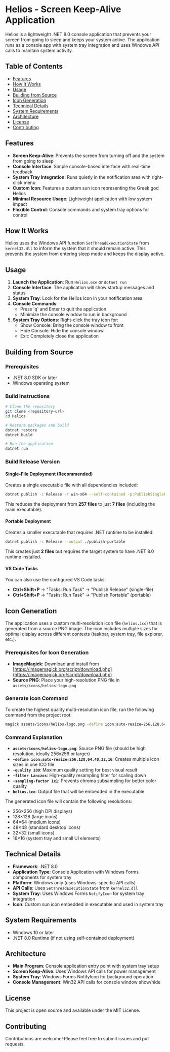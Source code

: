 # Helios - Screen Keep-Alive Application

Helios is a lightweight .NET 8.0 console application that prevents your screen from going to sleep and keeps your system active. The application runs as a console app with system tray integration and uses Windows API calls to maintain system activity.

## Table of Contents

- [Features](#features)
- [How It Works](#how-it-works)
- [Usage](#usage)
- [Building from Source](#building-from-source)
- [Icon Generation](#icon-generation)
- [Technical Details](#technical-details)
- [System Requirements](#system-requirements)
- [Architecture](#architecture)
- [License](#license)
- [Contributing](#contributing)

## Features

- **Screen Keep-Alive**: Prevents the screen from turning off and the system from going to sleep
- **Console Interface**: Simple console-based interface with real-time feedback
- **System Tray Integration**: Runs quietly in the notification area with right-click menu
- **Custom Icon**: Features a custom sun icon representing the Greek god Helios
- **Minimal Resource Usage**: Lightweight application with low system impact
- **Flexible Control**: Console commands and system tray options for control

## How It Works

Helios uses the Windows API function `SetThreadExecutionState` from `kernel32.dll` to inform the system that it should remain active. This prevents the system from entering sleep mode and keeps the display active.

## Usage

1. **Launch the Application**: Run `Helios.exe` or `dotnet run`
2. **Console Interface**: The application will show startup messages and status
3. **System Tray**: Look for the Helios icon in your notification area
4. **Console Commands**:
   - Press 'q' and Enter to quit the application
   - Minimize the console window to run in background
5. **System Tray Options**: Right-click the tray icon for:
   - Show Console: Bring the console window to front
   - Hide Console: Hide the console window
   - Exit: Completely close the application

## Building from Source

### Prerequisites

- .NET 8.0 SDK or later
- Windows operating system

### Build Instructions

```bash
# Clone the repository
git clone <repository-url>
cd Helios

# Restore packages and build
dotnet restore
dotnet build

# Run the application
dotnet run
```

### Build Release Version

#### Single-File Deployment (Recommended)

Creates a single executable file with all dependencies included:

```bash
dotnet publish -c Release -r win-x64 --self-contained -p:PublishSingleFile=true --output ./publish
```

This reduces the deployment from **257 files** to just **7 files** (including the main executable).

#### Portable Deployment

Creates a smaller executable that requires .NET runtime to be installed:

```bash
dotnet publish -c Release --output ./publish-portable
```

This creates just **2 files** but requires the target system to have .NET 8.0 runtime installed.

#### VS Code Tasks

You can also use the configured VS Code tasks:

- **Ctrl+Shift+P** → "Tasks: Run Task" → "Publish Release" (single-file)
- **Ctrl+Shift+P** → "Tasks: Run Task" → "Publish Portable" (portable)

## Icon Generation

The application uses a custom multi-resolution icon file (`helios.ico`) that is generated from a source PNG image. The icon includes multiple sizes for optimal display across different contexts (taskbar, system tray, file explorer, etc.).

### Prerequisites for Icon Generation

- **ImageMagick**: Download and install from [https://imagemagick.org/script/download.php](https://imagemagick.org/script/download.php)
- **Source PNG**: Place your high-resolution PNG file in `assets/icons/helios-logo.png`

### Generate Icon Command

To create the highest quality multi-resolution icon file, run the following command from the project root:

```bash
magick assets/icons/helios-logo.png -define icon:auto-resize=256,128,64,48,32,16 -quality 100 -filter Lanczos -sampling-factor 1x1 helios.ico
```

### Command Explanation

- **`assets/icons/helios-logo.png`**: Source PNG file (should be high resolution, ideally 256x256 or larger)
- **`-define icon:auto-resize=256,128,64,48,32,16`**: Creates multiple icon sizes in one ICO file
- **`-quality 100`**: Maximum quality setting for best visual result
- **`-filter Lanczos`**: High-quality resampling filter for scaling down
- **`-sampling-factor 1x1`**: Prevents chroma subsampling for better color quality
- **`helios.ico`**: Output file that will be embedded in the executable

The generated icon file will contain the following resolutions:

- 256×256 (high DPI displays)
- 128×128 (large icons)
- 64×64 (medium icons)
- 48×48 (standard desktop icons)
- 32×32 (small icons)
- 16×16 (system tray and small UI elements)

## Technical Details

- **Framework**: .NET 8.0
- **Application Type**: Console Application with Windows Forms components for system tray
- **Platform**: Windows only (uses Windows-specific API calls)
- **API Calls**: Uses `SetThreadExecutionState` from `kernel32.dll`
- **System Tray**: Uses Windows Forms `NotifyIcon` for system tray integration
- **Icon**: Custom sun icon embedded in executable and used in system tray

## System Requirements

- Windows 10 or later
- .NET 8.0 Runtime (if not using self-contained deployment)

## Architecture

- **Main Program**: Console application entry point with system tray setup
- **Screen Keep-Alive**: Uses Windows API calls for power management
- **System Tray**: Windows Forms NotifyIcon for background operation
- **Console Management**: Win32 API calls for console window show/hide

## License

This project is open source and available under the MIT License.

## Contributing

Contributions are welcome! Please feel free to submit issues and pull requests.
